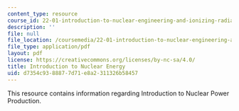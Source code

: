 ```yaml
---
content_type: resource
course_id: 22-01-introduction-to-nuclear-engineering-and-ionizing-radiation-fall-2015
description: ''
file: null
file_location: /coursemedia/22-01-introduction-to-nuclear-engineering-and-ionizing-radiation-fall-2015/d7354c9388877d71e8a2311326b58457_MIT22_01F15_lec3.pdf
file_type: application/pdf
layout: pdf
license: https://creativecommons.org/licenses/by-nc-sa/4.0/
title: Introduction to Nuclear Energy
uid: d7354c93-8887-7d71-e8a2-311326b58457
---
```

This resource contains information regarding Introduction to Nuclear Power Production.